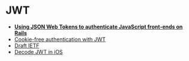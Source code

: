 # JWT

* [**Using JSON Web Tokens to authenticate JavaScript front-ends on Rails**](http://zacstewart.com/2015/05/14/using-json-web-tokens-to-authenticate-javascript-front-ends-on-rails.html)
* [Cookie-free authentication with JWT](http://www.toptal.com/web/cookie-free-authentication-with-json-web-tokens-an-example-in-laravel-and-angularjs)
* [Draft IETF](http://self-issued.info/docs/draft-ietf-oauth-json-web-token.html)
* [Decode JWT in iOS](http://popdevelop.com/2013/12/decode-json-web-token-jwt-in-ios-objective-c/)
